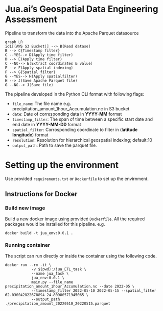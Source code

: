 # Jua.ai’s Geospatial Data Engineering Assessment

Pipeline to transform the data into the Apache Parquet datasource

```mermaid
graph LR
id1[(AWS S3 Bucket)] --> B(Read datase)
B --> C{Timestamp filter}
C --YES--> D(Apply time filter)
D --> E(Apply time filter)
C --NO--> E(Extract coordinates & value)
E --> F(Apply spatial indexing)
F --> G{Spatial filter}
G --YES--> H(Apply spatialfilter)
H --> J(Save Apache Parquet file)
G --NO--> J(Save file)
```

The pipeline developed in the Python CLI format with following flags:

 - `file_name`: The file name e.g. precipitation_amount_1hour_Accumulation.nc in S3 bucket
 - `date`: Date of corresponding data in **YYYY-MM** format
 - `timestamp_filter`: The span of time between a specific start date and end date in **YYYY-MM-DD** format
 - `spatial_filter`: Corrosponding coordinate to filter in (**latitude longitude**) format
 - `resolution`: Resolution for hierarchical geospatial indexing; default:10
 - `output_path`: Path to save the parquet file.

# Setting up the environment

Use provided `requirements.txt` or `Dockerfile` to set up the envirnment.

## Instructions for Docker
### Build new image
Build a new docker image using provided `Dockerfile`. All the required packages would be installed for this pipeline. e.g.

```
docker build -t jua_env:0.0.1 .
```
### Running container
The script can run directly or inside the container using the following code.

```
docker run --rm -it \
            -v $(pwd):/jua_ETL_task \
            --name jua_task \
            jua_env:0.0.1 \
            main.py --file_name precipitation_amount_1hour_Accumulation.nc --date 2022-05 \
            --timestamp_filter 2022-05-10 2022-05-15 --spatial_filter 62.030042822678894 24.80980571945065 \
            --output_path ./precipitation_amount_20220510_20220515.parquet
```